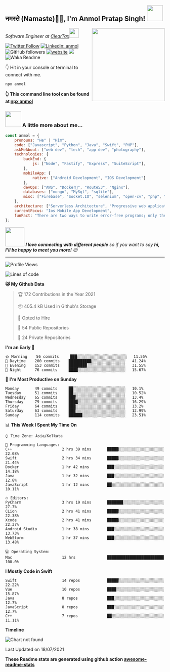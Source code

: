 <h2>नमस्ते (Namaste)🙏🏻, I'm Anmol Pratap Singh! <img src="https://media.giphy.com/media/12oufCB0MyZ1Go/giphy.gif" width="50"></h2>
<img align='right' src="https://media.giphy.com/media/M9gbBd9nbDrOTu1Mqx/giphy.gif" width="230">
<p><em>Software Engineer at <a href="http://www.cleartax.in">ClearTax</a><img src="https://media.giphy.com/media/WUlplcMpOCEmTGBtBW/giphy.gif" width="30"> 
</em></p>

[![Twitter Follow](https://img.shields.io/twitter/follow/misteranmol?label=Follow)](https://twitter.com/intent/follow?screen_name=misteranmol)
[![Linkedin: anmol](https://img.shields.io/badge/-anmol-blue?style=flat-square&logo=Linkedin&logoColor=white&link=https://www.linkedin.com/in/anmol-p-singh/)](https://www.linkedin.com/in/anmol-p-singh/)
![GitHub followers](https://img.shields.io/github/followers/anmol098?label=Follow&style=social)
[![website](https://img.shields.io/badge/Website-46a2f1.svg?&style=flat-square&logo=Google-Chrome&logoColor=white&link=https://anmolsingh.me/)](https://anmolsingh.me/)
![](https://visitor-badge.glitch.me/badge?page_id=anmol098.anmol098)
![Waka Readme](https://github.com/anmol098/anmol098/workflows/Waka%20Readme/badge.svg)

👇 Hit in your console or terminal to connect with me.

```bash
npx anmol
```
**👆 This command line tool can be found at [npx anmol](https://github.com/anmol098/npx_card)**

### <img src="https://media.giphy.com/media/VgCDAzcKvsR6OM0uWg/giphy.gif" width="50"> A little more about me...  

```javascript
const anmol = {
    pronouns: "He" | "Him",
    code: ["Javascript", "Python", "Java", "Swift", "PHP"],
    askMeAbout: ["web dev", "tech", "app dev", "photography"],
    technologies: {
        backEnd: {
            js: ["Node", "Fastify", "Express", "SuiteScript"],
        },
        mobileApp: {
            native: ["Android Development", "IOS Development"]
        },
        devOps: ["AWS", "Docker🐳", "Route53", "Nginx"],
        databases: ["mongo", "MySql", "sqlite"],
        misc: ["Firebase", "Socket.IO", "selenium", "open-cv", "php", "SuiteApp"]
    },
    architecture: ["Serverless Architecture", "Progressive web applications", "Single page applications"],
    currentFocus: "Ios Mobile App Development",
    funFact: "There are two ways to write error-free programs; only the third one works"
};
```

<img src="https://media.giphy.com/media/LnQjpWaON8nhr21vNW/giphy.gif" width="60"> <em><b>I love connecting with different people</b> so if you want to say <b>hi, I'll be happy to meet you more!</b> 😊</em>

---
<!--START_SECTION:waka-->
![Profile Views](http://img.shields.io/badge/Profile%20Views-1168-blue)

![Lines of code](https://img.shields.io/badge/From%20Hello%20World%20I%27ve%20Written-1.5%20million%20lines%20of%20code-blue)

**🐱 My Github Data** 

> 🏆 172 Contributions in the Year 2021
 > 
> 📦 405.4 kB Used in Github's Storage 
 > 
> 💼 Opted to Hire
 > 
> 📜 54 Public Repositories 
 > 
> 🔑 24 Private Repositories  
 > 
**I'm an Early 🐤** 

```text
🌞 Morning    56 commits     ███░░░░░░░░░░░░░░░░░░░░░░   11.55% 
🌆 Daytime    200 commits    ██████████░░░░░░░░░░░░░░░   41.24% 
🌃 Evening    153 commits    ████████░░░░░░░░░░░░░░░░░   31.55% 
🌙 Night      76 commits     ████░░░░░░░░░░░░░░░░░░░░░   15.67%

```
📅 **I'm Most Productive on Sunday** 

```text
Monday       49 commits     ██░░░░░░░░░░░░░░░░░░░░░░░   10.1% 
Tuesday      51 commits     ██░░░░░░░░░░░░░░░░░░░░░░░   10.52% 
Wednesday    65 commits     ███░░░░░░░░░░░░░░░░░░░░░░   13.4% 
Thursday     79 commits     ████░░░░░░░░░░░░░░░░░░░░░   16.29% 
Friday       64 commits     ███░░░░░░░░░░░░░░░░░░░░░░   13.2% 
Saturday     63 commits     ███░░░░░░░░░░░░░░░░░░░░░░   12.99% 
Sunday       114 commits    ██████░░░░░░░░░░░░░░░░░░░   23.51%

```


📊 **This Week I Spent My Time On** 

```text
⌚︎ Time Zone: Asia/Kolkata

💬 Programming Languages: 
C++                      2 hrs 39 mins       █████░░░░░░░░░░░░░░░░░░░░   22.08% 
Swift                    2 hrs 34 mins       █████░░░░░░░░░░░░░░░░░░░░   21.44% 
Docker                   1 hr 42 mins        ███░░░░░░░░░░░░░░░░░░░░░░   14.18% 
Java                     1 hr 32 mins        ███░░░░░░░░░░░░░░░░░░░░░░   12.8% 
JavaScript               1 hr 12 mins        ██░░░░░░░░░░░░░░░░░░░░░░░   10.11%

🔥 Editors: 
PyCharm                  3 hrs 19 mins       ███████░░░░░░░░░░░░░░░░░░   27.7% 
CLion                    2 hrs 41 mins       █████░░░░░░░░░░░░░░░░░░░░   22.38% 
Xcode                    2 hrs 41 mins       █████░░░░░░░░░░░░░░░░░░░░   22.37% 
Android Studio           1 hr 38 mins        ███░░░░░░░░░░░░░░░░░░░░░░   13.73% 
WebStorm                 1 hr 37 mins        ███░░░░░░░░░░░░░░░░░░░░░░   13.48%

💻 Operating System: 
Mac                      12 hrs              █████████████████████████   100.0%

```

**I Mostly Code in Swift** 

```text
Swift                    14 repos            █████░░░░░░░░░░░░░░░░░░░░   22.22% 
Vue                      10 repos            ████░░░░░░░░░░░░░░░░░░░░░   15.87% 
Java                     8 repos             ███░░░░░░░░░░░░░░░░░░░░░░   12.7% 
JavaScript               8 repos             ███░░░░░░░░░░░░░░░░░░░░░░   12.7% 
C++                      7 repos             ██░░░░░░░░░░░░░░░░░░░░░░░   11.11%

```


**Timeline**

![Chart not found](https://raw.githubusercontent.com/anmol098/anmol098/master/charts/bar_graph.png) 


 Last Updated on 18/07/2021
<!--END_SECTION:waka-->

**These Readme stats are generated using github action [awesome-readme-stats](https://github.com/anmol098/waka-readme-stats)**

